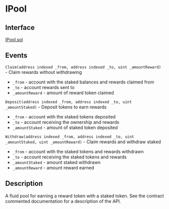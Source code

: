 # IPool

## Interface

[IPool.sol](https://github.com/fei-protocol/fei-protocol-core/blob/master/contracts/pool/IPool.sol)

## Events

`Claim(address indexed _from, address indexed _to, uint _amountReward)` - Claim rewards without withdrawing

* `_from` - account with the staked balances and rewards claimed from
* `_to` - account rewards sent to
* `_amountReward` - amount of reward token claimed

`Deposit(address indexed _from, address indexed _to, uint _amountStaked)` - Deposit tokens to earn rewards

* `_from` - account with the staked tokens deposited
* `_to` - account receiving the ownership and rewards
* `_amountStaked` - amount of staked token deposited

`Withdraw(address indexed _from, address indexed _to, uint _amountStaked, uint _amountReward)` - Claim rewards and withdraw staked

* `_from` - account with the staked tokens and rewards withdrawn
* `_to` - account receiving the staked tokens and rewards
* `_amountStaked` - amount staked withdrawn
* `_amountReward` - amount reward earned

## Description

A fluid pool for earning a reward token with a staked token. See the contract commented documentation for a description of the API.

